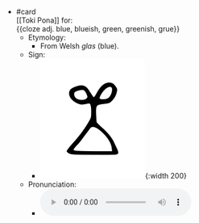- #card  
  [[Toki Pona]] for:  
  {{cloze adj. blue, blueish, green, greenish, grue}}
	- Etymology:
		- From Welsh *glas* (blue).
	- Sign:
		- ![Laso_-_sitelen_pona_in_Sonja_Lang's_handwriting.svg](../assets/Laso_-_sitelen_pona_in_Sonja_Lang's_handwriting_1657537425295_0.svg){:width 200}
	- Pronunciation:
		- ![](../assets/Toki_Pona_-_jan_Lakuse_-_laso_1657461121478_0.ogg)